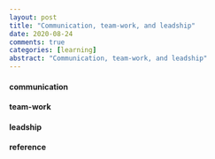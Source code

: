 ```yaml
---
layout: post
title: "Communication, team-work, and leadship"
date: 2020-08-24
comments: true
categories: [learning]
abstract: "Communication, team-work, and leadship"
---
```



#### communication  


#### team-work  


#### leadship  


#### reference  